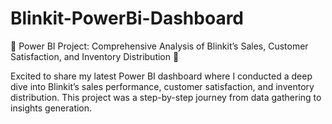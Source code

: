 # Blinkit-PowerBi-Dashboard
🚀 Power BI Project: Comprehensive Analysis of Blinkit’s Sales, Customer Satisfaction, and Inventory Distribution 🚀

Excited to share my latest Power BI dashboard where I conducted a deep dive into Blinkit’s sales performance, customer satisfaction, and inventory distribution. This project was a step-by-step journey from data gathering to insights generation.



